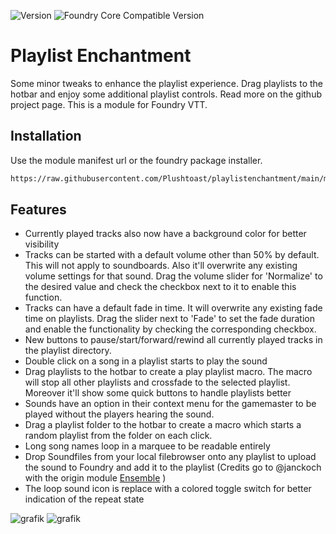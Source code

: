 ![Version](https://img.shields.io/github/v/tag/Plushtoast/playlistenchantment?label=Version&style=flat-square&color=2577a1) ![Foundry Core Compatible Version](https://img.shields.io/badge/dynamic/json.svg?url=https%3A%2F%2Fraw.githubusercontent.com%2FPlushtoast%2Fplaylistenchantment%2Fmain%2Fmodule.json&label=Foundry%20Core%20Compatible%20Version&query=$.compatibility.verified&style=flat-square&color=ff6400)

# Playlist Enchantment

Some minor tweaks to enhance the playlist experience. Drag playlists to the hotbar and enjoy some additional playlist controls. Read more on the github project page.
This is a module for Foundry VTT.

## Installation
Use the module manifest url or the foundry package installer.

```html
https://raw.githubusercontent.com/Plushtoast/playlistenchantment/main/module.json
```

## Features

* Currently played tracks also now have a background color for better visibility
* Tracks can be started with a default volume other than 50% by default. This will not apply to soundboards. Also it'll overwrite any existing volume settings for that sound. Drag the volume slider for 'Normalize' to the desired value and check the checkbox next to it to enable this function.
* Tracks can have a default fade in time. It will overwrite any existing fade time on playlists. Drag the slider next to 'Fade' to set the fade duration and enable the functionality by checking the corresponding checkbox.
* New buttons to pause/start/forward/rewind all currently played tracks in the playlist directory.
* Double click on a song in a playlist starts to play the sound
* Drag playlists to the hotbar to create a play playlist macro. The macro will stop all other playlists and crossfade to the selected playlist. Moreover it'll show some quick buttons to handle playlists better
* Sounds have an option in their context menu for the gamemaster to be played without the players hearing the sound.
* Drag a playlist folder to the hotbar to create a macro which starts a random playlist from the folder on each click.
* Long song names loop in a marquee to be readable entirely
* Drop Soundfiles from your local filebrowser onto any playlist to upload the sound to Foundry and add it to the playlist (Credits go to @janckoch with the origin module [Ensemble](https://github.com/janckoch/Ensemble) )
* The loop sound icon is replace with a colored toggle switch for better indication of the repeat state

![grafik](https://github.com/Plushtoast/playlistenchantment/assets/44941845/a64a4f61-267b-42d0-9842-33e10a984ea0)
![grafik](https://github.com/Plushtoast/playlistenchantment/assets/44941845/c3bbc9c4-caa3-406a-a9ff-1c7d4343556d)
